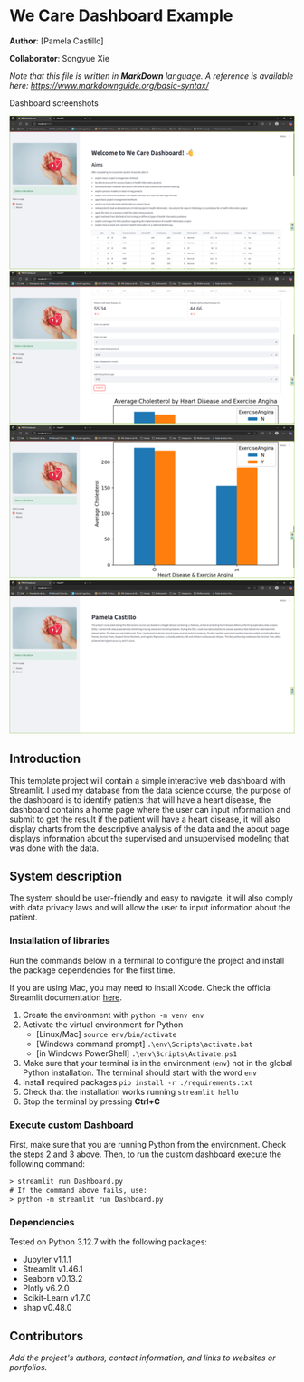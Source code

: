 # We Care Dashboard Example

**Author**: [Pamela Castillo]
<!-- As main author, do not write anything in the line below.
The collaborator will edit the line below in GitHub -->
**Collaborator**: Songyue Xie

_Note that this file is written in **MarkDown** language. A reference is available here: <https://www.markdownguide.org/basic-syntax/>_

Dashboard screenshots

![Your dashboard](./assets/dashboard1.png)
![Your dashboard](./assets/dashboard2.png)
![Your dashboard](./assets/dashboard3.png)
![Your dashboard](./assets/dashboard4.png)

## Introduction

This template project will contain a simple interactive web dashboard with Streamlit. I used my database from the data science course, the purpose of the dashboard is to identify patients that will have a heart disease, the dashboard contains a home page where the user can input information and submit to get the result if the patient will have a heart disease, it will also display charts from the descriptive analysis of the data and the about page displays information about the supervised and unsupervised modeling that was done with the data. 

## System description
The system should be user-friendly and easy to navigate, it will also comply with data privacy laws and will allow the user to input information about the patient. 

### Installation of libraries

Run the commands below in a terminal to configure the project and install the package dependencies for the first time.

If you are using Mac, you may need to install Xcode. Check the official Streamlit documentation [here](https://docs.streamlit.io/get-started/installation/command-line#prerequisites).

1. Create the environment with `python -m venv env`
2. Activate the virtual environment for Python
   - [Linux/Mac] `source env/bin/activate` 
   - [Windows command prompt] `.\env\Scripts\activate.bat` 
   - [in Windows PowerShell] `.\env\Scripts\Activate.ps1`
3. Make sure that your terminal is in the environment (`env`) not in the global Python installation. The terminal should start with the word `env`
4. Install required packages `pip install -r ./requirements.txt`
5. Check that the installation works running `streamlit hello`
6. Stop the terminal by pressing **Ctrl+C**

### Execute custom Dashboard

First, make sure that you are running Python from the environment. Check the steps 2 and 3 above. Then, to run the custom dashboard execute the following command:

```
> streamlit run Dashboard.py
# If the command above fails, use:
> python -m streamlit run Dashboard.py
```

### Dependencies

Tested on Python 3.12.7 with the following packages:
  - Jupyter v1.1.1
  - Streamlit v1.46.1
  - Seaborn v0.13.2
  - Plotly v6.2.0
  - Scikit-Learn v1.7.0
  - shap v0.48.0

## Contributors

_Add the project's authors, contact information, and links to websites or portfolios._

